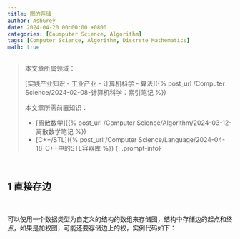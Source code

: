 ```yaml
---
title: 图的存储
author: AshGrey
date: 2024-04-20 00:00:00 +0800
categories: [Coumputer Science, Algorithm]
tags: [Computer Science, Algorithm, Discrete Mathematics]
math: true
---
```


> 本文章所属领域：
>
> [实践产业知识 - 工业产业 - 计算机科学 - 算法]({% post_url /Computer Science/2024-02-08-计算机科学：索引笔记 %})
>
> 本文章所需前置知识：
>
> - [离散数学]({% post_url /Computer Science/Algorithm/2024-03-12-离散数学笔记 %})
> - [C++/STL]({% post_url /Computer Science/Language/2024-04-18-C++中的STL容器库 %})
{: .prompt-info}

<br>

## 1 直接存边

<br>

可以使用一个数据类型为自定义的结构的数组来存储图，结构中存储边的起点和终点，如果是加权图，可能还要存储边上的权，实例代码如下：

<br>

